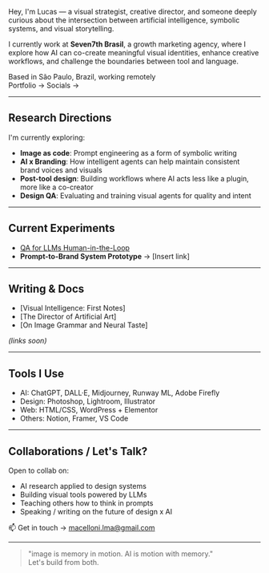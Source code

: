 Hey, I'm Lucas — a visual strategist, creative director, and someone deeply curious about the intersection between artificial intelligence, symbolic systems, and visual storytelling.

I currently work at **Seven7th Brasil**, a growth marketing agency, where I explore how AI can co-create meaningful visual identities, enhance creative workflows, and challenge the boundaries between tool and language.

Based in São Paulo, Brazil, working remotely  
Portfolio → 
Socials → 

---

## Research Directions

I'm currently exploring:

- **Image as code**: Prompt engineering as a form of symbolic writing  
- **AI x Branding**: How intelligent agents can help maintain consistent brand voices and visuals  
- **Post-tool design**: Building workflows where AI acts less like a plugin, more like a co-creator  
- **Design QA**: Evaluating and training visual agents for quality and intent

---

##  Current Experiments

-  [QA for LLMs Human-in-the-Loop](https://gist.github.com/lmacelloni/8cfefc9e32e7eb5bb719b0759d337d14.js)  
- **Prompt-to-Brand System Prototype** → [Insert link]

---

## Writing & Docs

- [Visual Intelligence: First Notes]  
- [The Director of Artificial Art]  
- [On Image Grammar and Neural Taste]  

_(links soon)_

---

## Tools I Use

- AI: ChatGPT, DALL·E, Midjourney, Runway ML, Adobe Firefly  
- Design: Photoshop, Lightroom, Illustrator  
- Web: HTML/CSS, WordPress + Elementor  
- Others: Notion, Framer, VS Code

---

## Collaborations / Let's Talk?

Open to collab on:

- AI research applied to design systems  
- Building visual tools powered by LLMs  
- Teaching others how to think in prompts  
- Speaking / writing on the future of design x AI  

📫 Get in touch → macelloni.lma@gmail.com

---

> "image is memory in motion. AI is motion with memory."  
> Let's build from both.


